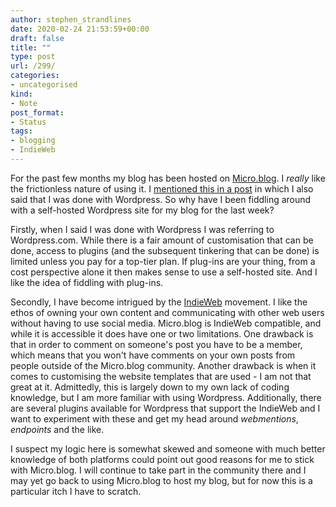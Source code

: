 ```yaml
---
author: stephen_strandlines
date: 2020-02-24 21:53:59+00:00
draft: false
title: ""
type: post
url: /299/
categories:
- uncategorised
kind:
- Note
post_format:
- Status
tags:
- blogging
- IndieWeb
---
```


For the past few months my blog has been hosted on [Micro.blog](https://micro.blog). I _really_ like the frictionless nature of using it. I [mentioned this in a post](https://strandlines.blog/67/) in which I also said that I was done with Wordpress. So why have I been fiddling around with a self-hosted Wordpress site for my blog for the last week?

Firstly, when I said I was done with Wordpress I was referring to Wordpress.com. While there is a fair amount of customisation that can be done, access to plugins (and the subsequent tinkering that can be done) is limited unless you pay for a top-tier plan. If plug-ins are your thing, from a cost perspective alone it then makes sense to use a self-hosted site. And I like the idea of fiddling with plug-ins.

Secondly, I have become intrigued by the [IndieWeb](https://indieweb.org) movement. I like the ethos of owning your own content and communicating with other web users without having to use social media. Micro.blog is IndieWeb compatible, and while it is accessible it does have one or two limitations. One drawback is that in order to comment on someone's post you have to be a member, which means that you won't have comments on your own posts from people outside of the Micro.blog community. Another drawback is when it comes to customising the website templates that are used - I am not that great at it. Admittedly, this is largely down to my own lack of coding knowledge, but I am more familiar with using Wordpress. Additionally, there are several plugins available for Wordpress that support the IndieWeb and I want to experiment with these and get my head around _webmentions_, _endpoints_ and the like.

I suspect my logic here is somewhat skewed and someone with much better knowledge of both platforms could point out good reasons for me to stick with Micro.blog. I will continue to take part in the community there and I may yet go back to using Micro.blog to host my blog, but for now this is a particular itch I have to scratch.
